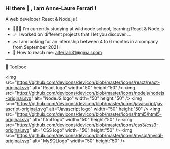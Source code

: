 ### Hi there 👋 , I am Anne-Laure Ferrari !
A web developer React & Node.js !


- 👩🏻‍💻 I'm currently studying at wild code school, learning React & Node.js
- 🪄 I worked on different projects that I let you discover ...
- 🔜 I am looking for an internship between 4 to 6 months in a company from September 2021 !
- 📧 How to reach me: alferrari31@gmail.com

___________________________________________________________________________________________________________________________

🧰 Toolbox

<img src="https://github.com/devicons/devicon/blob/master/icons/react/react-original.svg" alt="React logo" width="50" height:"50" />
<img src="https://github.com/devicons/devicon/blob/master/icons/nodejs/nodejs-original.svg" alt="NodeJS logo" width="50" height:"50" />
<img src="https://github.com/devicons/devicon/blob/master/icons/javascript/javascript-original.svg" alt="Javascript logo" width="50" height:"50" />
<img src="https://github.com/devicons/devicon/blob/master/icons/html5/html5-original.svg" alt="html logo" width="50" height:"50" />
<img src="https://github.com/devicons/devicon/blob/master/icons/css3/css3-original.svg" alt="CSS logo" width="50" height:"50" />
<img src="https://github.com/devicons/devicon/blob/master/icons/mysql/mysql-original.svg" alt="MySQLlogo" width="50" height:"50" />






<!--
**Alferrari31/Alferrari31** is a ✨ _special_ ✨ repository because its `README.md` (this file) appears on your GitHub profile.

Here are some ideas to get you started:

- 🔭 I’m currently working on ...
- 🌱 I’m currently learning ...
- 👯 I’m looking to collaborate on ...
- 🤔 I’m looking for help with ...
- 💬 Ask me about ...
- 📫 How to reach me: ...
- 😄 Pronouns: ...
- ⚡ Fun fact: ...
-->
